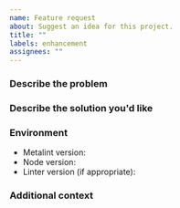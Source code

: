 ```yaml
---
name: Feature request
about: Suggest an idea for this project.
title: ""
labels: enhancement
assignees: ""
---
```


### Describe the problem

<!-- A clear and concise description of what the problem is. Ex. I'm always
     frustrated when [...] -->

### Describe the solution you'd like

<!-- A clear and concise description of what you want to happen. -->

### Environment

- Metalint version<!-- e.g. 0.21.0 -->:
- Node version<!-- e.g. v22.21.0 -->:
- Linter version (if appropriate)<!-- e.g. eslint 9.38.0 -->:

### Additional context

<!-- Add any other context about the feature request here. -->
